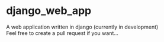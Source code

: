 # django_web_app
A web application written in django (currently in development)
<br/>
Feel free to create a pull request if you want...
